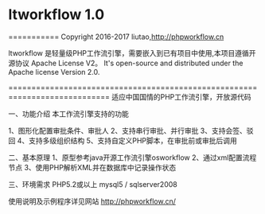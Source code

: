 # ltworkflow 1.0
===========
Copyright 2016-2017 liutao,http://phpworkflow.cn

ltworkflow 是轻量级PHP工作流引擎，需要嵌入到已有项目中使用,本项目遵循开源协议 Apache License V2。
It's open-source and distributed under the Apache license Version 2.0. 

============================================================================
适应中国国情的PHP工作流引擎，开放源代码

一、功能介绍
本工作流引擎支持的功能

1、图形化配置审批条件、审批人
2、支持串行审批、并行审批
3、支持会签、驳回
4、支持多级组织结构
5、支持自定义PHP脚本，在审批前或审批后调用

二、基本原理
1、原型参考java开源工作流引擎osworkflow
2、通过xml配置流程节点
3、使用PHP解析XML并在数据库中记录操作状态

三、环境需求
PHP5.2或以上
mysql5 / sqlserver2008

使用说明及示例程序详见网站 http://phpworkflow.cn/
